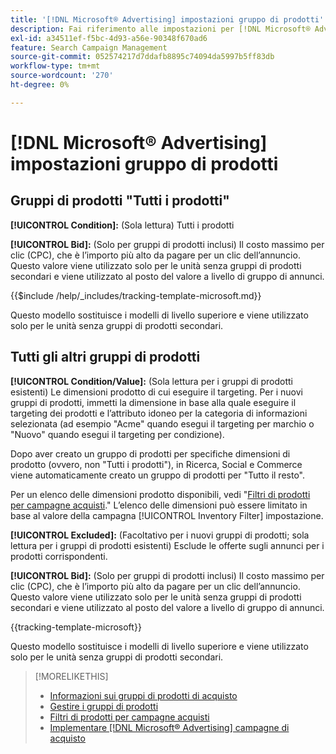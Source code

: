 ```yaml
---
title: '[!DNL Microsoft® Advertising] impostazioni gruppo di prodotti'
description: Fai riferimento alle impostazioni per [!DNL Microsoft® Advertising] gruppi di prodotti.
exl-id: a34511ef-f5bc-4d93-a56e-90348f670ad6
feature: Search Campaign Management
source-git-commit: 052574217d7ddafb8895c74094da5997b5ff83db
workflow-type: tm+mt
source-wordcount: '270'
ht-degree: 0%

---
```


# [!DNL Microsoft® Advertising] impostazioni gruppo di prodotti

## Gruppi di prodotti &quot;Tutti i prodotti&quot;

**[!UICONTROL Condition]:** (Sola lettura) Tutti i prodotti

**[!UICONTROL Bid]:** (Solo per gruppi di prodotti inclusi) Il costo massimo per clic (CPC), che è l’importo più alto da pagare per un clic dell’annuncio. Questo valore viene utilizzato solo per le unità senza gruppi di prodotti secondari e viene utilizzato al posto del valore a livello di gruppo di annunci.

<!-- **[!UICONTROL Tracking Template]:** -->

{{$include /help/_includes/tracking-template-microsoft.md}}

Questo modello sostituisce i modelli di livello superiore e viene utilizzato solo per le unità senza gruppi di prodotti secondari.

## Tutti gli altri gruppi di prodotti

**[!UICONTROL Condition/Value]:** (Sola lettura per i gruppi di prodotti esistenti) Le dimensioni prodotto di cui eseguire il targeting. Per i nuovi gruppi di prodotti, immetti la dimensione in base alla quale eseguire il targeting dei prodotti e l’attributo idoneo per la categoria di informazioni selezionata (ad esempio &quot;Acme&quot; quando esegui il targeting per marchio o &quot;Nuovo&quot; quando esegui il targeting per condizione).

Dopo aver creato un gruppo di prodotti per specifiche dimensioni di prodotto (ovvero, non &quot;Tutti i prodotti&quot;), in Ricerca, Social e Commerce viene automaticamente creato un gruppo di prodotti per &quot;Tutto il resto&quot;.

Per un elenco delle dimensioni prodotto disponibili, vedi &quot;[Filtri di prodotti per campagne acquisti](/help/search-social-commerce/campaign-management/campaigns/shopping-campaign-product-filters.md).&quot; L’elenco delle dimensioni può essere limitato in base al valore della campagna [!UICONTROL Inventory Filter] impostazione.

**[!UICONTROL Excluded]:** (Facoltativo per i nuovi gruppi di prodotti; sola lettura per i gruppi di prodotti esistenti) Esclude le offerte sugli annunci per i prodotti corrispondenti.

**[!UICONTROL Bid]:** (Solo per gruppi di prodotti inclusi) Il costo massimo per clic (CPC), che è l’importo più alto da pagare per un clic dell’annuncio. Questo valore viene utilizzato solo per le unità senza gruppi di prodotti secondari e viene utilizzato al posto del valore a livello di gruppo di annunci.

<!-- **[!UICONTROL Tracking Template]:** -->

<!-- ExL can't handle the same include twice in the same file, so using a snippet for the second occurrence.

{{$include /help/_includes/tracking-template-microsoft.md}}
-->

{{tracking-template-microsoft}}

Questo modello sostituisce i modelli di livello superiore e viene utilizzato solo per le unità senza gruppi di prodotti secondari.

>[!MORELIKETHIS]
>
>* [Informazioni sui gruppi di prodotti di acquisto](product-group-about.md)
>* [Gestire i gruppi di prodotti](product-group-manage.md)
>* [Filtri di prodotti per campagne acquisti](/help/search-social-commerce/campaign-management/campaigns/shopping-campaign-product-filters.md)
>* [Implementare [!DNL Microsoft® Advertising] campagne di acquisto](/help/search-social-commerce/campaign-management/special-campaign-types/microsoft-shopping-campaigns.md)
